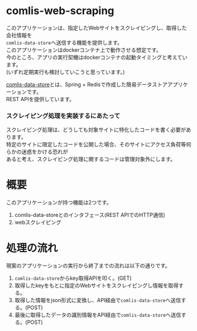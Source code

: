# comlis-web-scraping
このアプリケーションは、指定したWebサイトをスクレイピングし、取得した会社情報を  
`comlis-data-store`へ送信する機能を提供します。  
このアプリケーションはdockerコンテナ上で動作させる想定です。  
今のところ、アプリの実行契機はdockerコンテナの起動タイミングと考えています。  
(いずれ定期実行も検討していこうと思っています。)  

[comlis-data-store](https://github.com/hotdrop/comlis-data-store)とは、Spring + Redisで作成した簡易データストアアプリケーションです。  
REST APIを提供しています。  

### スクレイピング処理を実装するにあたって
スクレイピング処理は、どうしても対象サイトに特化したコードを書く必要があります。  
特定のサイトに限定したコードを公開した場合、そのサイトにアクセス負荷等何らかの迷惑をかける恐れが  
あると考え、スクレイピング処理に関するコードは管理対象外にします。  

# 概要
このアプリケーションが持つ機能は2つです。  
  1. comlis-data-storeとのインタフェース(REST APIでのHTTP通信)
  2. webスクレイピング

# 処理の流れ
現案のアプリケーションの実行から終了までの流れは以下の通りです。  
  1. `comlis-data-store`からkey取得APIを叩く。(GET)
  2. 取得したkeyをもとに指定のWebサイトをスクレイピングし情報を取得する。
  3. 取得した情報をjson形式に変換し、API経由で`comlis-data-store`へ送信する。(POST)
  4. 最後に取得したデータの識別情報をAPI経由で`comlis-data-store`へ送信する。(POST)
